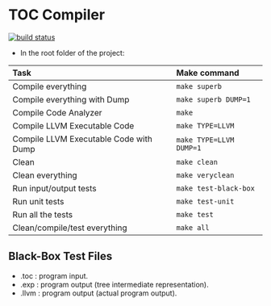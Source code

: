 # TOC Compiler

[![build status](https://travis-ci.org/lucaspetry/toc-compiler.svg?branch=master)](https://travis-ci.org/lucaspetry/toc-compiler)

- In the root folder of the project:

| Task                                    | Make command                 |
| :-------------------------------------- | :--------------------------- |
| Compile everything                      | `make superb`                |
| Compile everything with Dump            | `make superb DUMP=1`         |
| Compile Code Analyzer                   | `make`                       |
| Compile LLVM Executable Code            | `make TYPE=LLVM`             |
| Compile LLVM Executable Code with Dump  | `make TYPE=LLVM DUMP=1`      |
| Clean                                   | `make clean`                 |
| Clean everything                        | `make veryclean`             |
| Run input/output tests                  | `make test-black-box`        |
| Run unit tests                          | `make test-unit`             |
| Run all the tests                       | `make test`                  |
| Clean/compile/test everything           | `make all`                   |

## Black-Box Test Files
- .toc : program input.
- .exp : program output (tree intermediate representation).
- .llvm : program output (actual program output).
